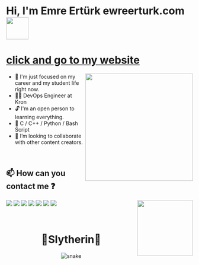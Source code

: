 # Hi, I'm Emre Ertürk  ewreerturk.com <img src="https://media.giphy.com/media/3o7aD7X7C5pi5BMMp2/giphy.gif" width="60px" />
# <a href="https://ewreerturk.com/">click and go to my website</a>

<img align="right" height="290" src="https://media.giphy.com/media/qP9vDssrCygE4shR8E/giphy.gif" />

- :robot: I'm just focused on my career and my student life right now.
- :man_technologist:  DevOps Engineer at Kron
- :unlock:   I'm an open person to learning everything.
- :pencil:  C / C++ / Python / Bash Script
- :beers:  I’m looking to collaborate with other content creators.

<br/>

## :mailbox: How can you contact me :question:  
[<img src="https://img.icons8.com/bubbles/50/000000/gmail.png"/>](mailto:erturktalhaemre@hotmail.com)
[<img src="https://img.icons8.com/bubbles/50/000000/linkedin.png"/>](https://www.linkedin.com/in/ewreerturk/)
[<img src="https://img.icons8.com/bubbles/50/000000/github.png">](https://github.com/ewreerturk)
[<img src="https://img.icons8.com/bubbles/50/000000/twitter.png"/>](https://twitter.com/ewreerturk)
[<img src="https://img.icons8.com/bubbles/50/000000/instagram-new.png"/>](https://instagram.com/ewreerturk)
[<img src="https://img.icons8.com/bubbles/50/000000/spotify.png"/>](https://open.spotify.com/user/ewreerturk)
[<img src="https://img.icons8.com/bubbles/50/000000/discord-logo.png"/>](https://discord.gg/XwrthUtV)
<img align="right" height="150" src="https://media.giphy.com/media/L2xMiAQA8sa19ln8PG/giphy.gif" />


<img align="right" src="https://media.giphy.com/media/se6QSoA9i3SnuqOBrm/giphy.gif" width="15" />
<br>
<h1 align = 'Center'>🐍Slytherin🐍</h1>
<p align="center">
  <img src="https://github.com/rock12231/rock12231/blob/output/github-contribution-grid-snake.svg" alt="snake"></center>
</p>
<br/>
